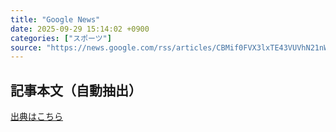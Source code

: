 ```yaml
---
title: "Google News"
date: 2025-09-29 15:14:02 +0900
categories: ["スポーツ"]
source: "https://news.google.com/rss/articles/CBMif0FVX3lxTE43VUVhN21nWFNhWEp0OUhhU2hyYjdZM05mVl9aM0pkMll4R21jaUViUlg4Sm5RWjlaWDBBVUpuNFRWdVZZa1lIOEp6c1FDa2VFcUxPaVBXT19JWlZvMGcyXzRWbkNhRUp1ZDJiOFBkeWl6aXFSQWpqUWhGRDE4WUU?oc=5"
---
```


## 記事本文（自動抽出）
<body class="y0K44d EA71Tc" id="readabilityBody"></body>

[出典はこちら](https://news.google.com/rss/articles/CBMif0FVX3lxTE43VUVhN21nWFNhWEp0OUhhU2hyYjdZM05mVl9aM0pkMll4R21jaUViUlg4Sm5RWjlaWDBBVUpuNFRWdVZZa1lIOEp6c1FDa2VFcUxPaVBXT19JWlZvMGcyXzRWbkNhRUp1ZDJiOFBkeWl6aXFSQWpqUWhGRDE4WUU?oc=5)
